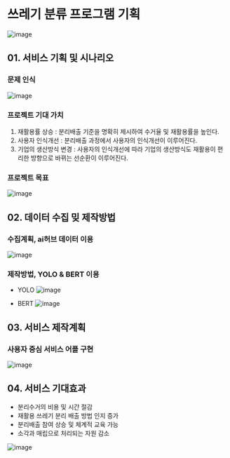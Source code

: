 # 쓰레기 분류 프로그램 기획

![image](https://user-images.githubusercontent.com/86215536/142161883-f630f7b2-606b-4712-8872-5c7e701e40a5.png)

## 01. 서비스 기획 및 시나리오
### 문제 인식
![image](https://user-images.githubusercontent.com/86215536/142167169-4ef9cffa-5ac6-4b88-a3aa-ea746305ae14.png)


### 프로젝트 기대 가치
1) 재활용률 상승  : 분리배출 기준을 명확히 제시하여 수거율 및 재활용률을 높인다.
2) 사용자 인식개선 : 분리배출 과정에서 사용자의 인식개선이 이루어진다.
3) 기업의 생산방식 변경 : 사용자의 인식개선에 따라 기업의 생산방식도 재활용이 편리한 방향으로 바뀌는 선순환이 이루어진다.

### 프로젝트 목표
![image](https://user-images.githubusercontent.com/86215536/142162227-5ffab1f5-5390-4b0b-9adc-3929c192aaeb.png)

## 02. 데이터 수집 밎 제작방법
### 수집계획, ai허브 데이터 이용
![image](https://user-images.githubusercontent.com/86215536/142162414-e6d58730-d235-4f90-806f-834d31005ac0.png)

### 제작방법, YOLO & BERT 이용
- YOLO
![image](https://user-images.githubusercontent.com/86215536/142167227-6c435e9b-8e6b-4596-8199-31b01b965fed.png)

- BERT
![image](https://user-images.githubusercontent.com/86215536/142167302-2554b6aa-51b8-4e74-a578-d298502c16c7.png)

## 03. 서비스 제작계획
### 사용자 중심 서비스 어플 구현
![image](https://user-images.githubusercontent.com/86215536/142167472-c2dbdcb1-f501-4c65-af9d-1dbf7c217fed.png)


## 04. 서비스 기대효과
- 분리수거의 비용 및 시간 절감
- 재활용 쓰레기 분리 배출 방법 인지 증가
- 분리배출 참여 상승 및 체계적 교육 가능
- 소각과 매립으로 처리되는 자원 감소


![image](https://user-images.githubusercontent.com/86215536/142167742-08231d7c-514d-4d79-b900-8124a21706d9.png)

